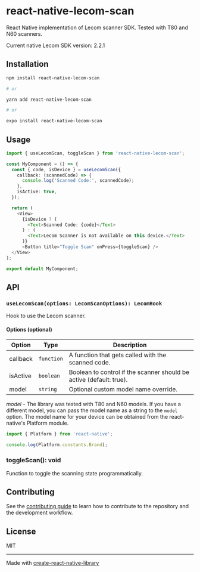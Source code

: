 # react-native-lecom-scan

React Native implementation of Lecom scanner SDK. Tested with T80 and N60 scanners.

Current native Lecom SDK version: 2.2.1

## Installation

```sh
npm install react-native-lecom-scan

# or

yarn add react-native-lecom-scan

# or

expo install react-native-lecom-scan
```

## Usage

```ts
import { useLecomScan, toggleScan } from 'react-native-lecom-scan';

const MyComponent = () => {
  const { code, isDevice } = useLecomScan({
    callback: (scannedCode) => {
      console.log('Scanned Code:', scannedCode);
    },
    isActive: true,
  });

  return (
    <View>
      {isDevice ? (
        <Text>Scanned Code: {code}</Text>
      ) : (
        <Text>Lecom Scanner is not available on this device.</Text>
      )}
      <Button title="Toggle Scan" onPress={toggleScan} />
  </View>
);

export default MyComponent;
```

## API

### `useLecomScan(options: LecomScanOptions): LecomHook`

Hook to use the Lecom scanner.

#### Options (optional)

| Option   | Type       | Description                                         |
|----------|------------|-----------------------------------------------------|
| callback | `function` | A function that gets called with the scanned code.  |
| isActive | `boolean`  | Boolean to control if the scanner should be active (default: true). |
| model    | `string`   | Optional custom model name override.                |

*model* - The library was tested with T80 and N60 models. If you have a different model, you can pass the model name as a string to the `model` option.
The model name for your device can be obtained from the react-native's Platform module.

```ts
import { Platform } from 'react-native';

console.log(Platform.constants.Brand);
```

### toggleScan(): void

Function to toggle the scanning state programmatically.

## Contributing

See the [contributing guide](CONTRIBUTING.md) to learn how to contribute to the repository and the development workflow.

## License

MIT

---

Made with [create-react-native-library](https://github.com/callstack/react-native-builder-bob)
